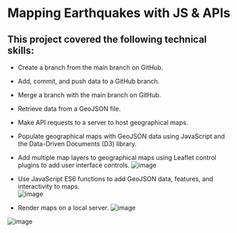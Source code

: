 # Mapping Earthquakes with JS & APIs
 
## This project covered the following technical skills:
 - Create a branch from the main branch on GitHub.
 - Add, commit, and push data to a GitHub branch.
 - Merge a branch with the main branch on GitHub.
 - Retrieve data from a GeoJSON file.
 - Make API requests to a server to host geographical maps.
 - Populate geographical maps with GeoJSON data using JavaScript and the Data-Driven Documents (D3) library.
 - Add multiple map layers to geographical maps using Leaflet control plugins to add user interface controls.
 ![image](https://user-images.githubusercontent.com/107438816/191908674-cae86943-3529-48f1-9c18-3fe6c136a196.png)

 
 - Use JavaScript ES6 functions to add GeoJSON data, features, and interactivity to maps. <br>
 ![image](https://user-images.githubusercontent.com/107438816/191908238-97e025a6-77a4-4e41-a0ed-3e5cc11402ba.png)

 - Render maps on a local server.
 ![image](https://user-images.githubusercontent.com/107438816/191908444-404e7d20-b90d-4dc8-acdd-01da78bd6278.png)


![image](https://user-images.githubusercontent.com/107438816/191908114-50389ffb-285e-49e9-9f29-be4226e76707.png)

